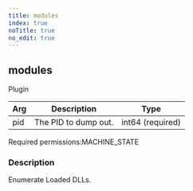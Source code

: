 ```yaml
---
title: modules
index: true
noTitle: true
no_edit: true
---
```




<div class="vql_item"></div>


## modules
<span class='vql_type label label-warning pull-right page-header'>Plugin</span>



<div class="vqlargs"></div>

Arg | Description | Type
----|-------------|-----
pid|The PID to dump out.|int64 (required)

<span class="permission_list vql_type">Required permissions:</span><span class="permission_list linkcolour label label-important">MACHINE_STATE</span>

### Description

Enumerate Loaded DLLs.


